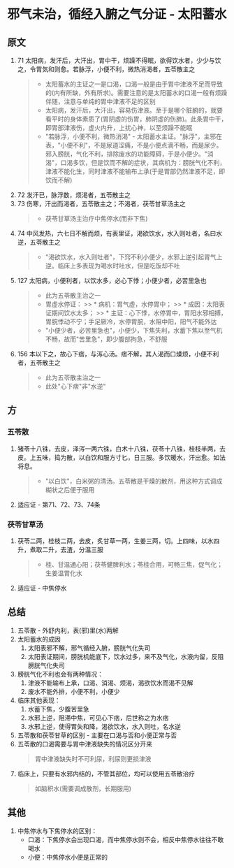 # 邪气未治，循经入腑之气分证 - 太阳蓄水
## 原文
1. 71 太阳病，发汗后，大汗出，胃中干，烦躁不得眠，欲得饮水者，少少与饮之，令胃気和则愈。若脉浮，小便不利，微热消渇者，五苓散主之
    > * 太阳蓄水的主证之一是口渴，口渴一般是由于胃中津液不足而导致的(内有所缺，外有所求)。需要注意的是太阳蓄水的口渴一般有烦躁伴随，注意与单纯的胃中津液不足的区别
    > * 太阳病，发汗后，大汗出，容易伤津液。至于是哪个脏腑的，就要看平时的身体素质了(胃阴虚的伤胃，肺阴虚的伤肺)。此条胃中干，即胃部津液伤，虚火内升，上扰心神，以至烦躁不能眠
    > * "若脉浮，小便不利，微热消渇" - 太阳蓄水主证。"脉浮"，主邪在表，"小便不利"，不是尿道涩痛，不是小便点滴不畅，而是尿少。邪入膀胱，气化不利，排除废水的功能障碍，于是小便少。"消渴"，口渴多饮，但是饮而不解的症状，其病机为：膀胱气化不利，津液不能化生，同时津液不能输布上承(于是胃部仍然津液不足，即饮而不解)
2. 72 发汗已，脉浮数，烦渇者，五苓散主之
3. 73 伤寒，汗出而渇者，五苓散主之；不渇者，茯苓甘草汤主之
    > * 茯苓甘草汤主治疗中焦停水(而非下焦)
4. 74 中风发热，六七日不解而烦，有表里证，渇欲饮水，水入则吐者，名曰水逆，五苓散主之
    > * "渇欲饮水，水入则吐者"，下窍不利小便少，水邪上逆引起胃气上逆。临床上多表现为喝水时吐水，但是吃饭却不吐
5. 127 太阳病，小便利者，以饮水多，必心下悸；小便少者，必苦里急也
    > * 此为五苓散主治之一
    > * 胃虚水停证：
        >> * 病机：胃气虚，水停胃中；
        >> * 成因：太阳表证期间饮水太多；
        >> * 主证：心下悸，水停胃中，胃阳水邪相搏，胃脘悸动不宁；手足厥冷，水停胃脘，水阻中阳，阳气不能外达
    > * "小便少者，必苦里急也"，小便少，下焦失利，水蓄下焦以至气机不畅，故而"苦里急"，即少腹部拘急，不舒服
6. 156 本以下之，故心下痞，与泻心汤。痞不解，其人渴而口燥烦，小便不利者，五苓散主之
    > * 此为五苓散主治之一
    > * 此处"心下痞"非"水逆"

## 方
### 五苓散
1. 猪苓十八铢，去皮，泽泻一两六铢，白术十八铢，茯苓十八铢，桂枝半两，去皮。上五味，捣为散，以白饮和服方寸匕，日三服。多饮暖水，汗出愈。如法将息。
    > * "以白饮"，白米粥的清汤。五苓散是干燥的散剂，用这种方式调成糊状之后便于服用
2. 适应证 - 第71、72、73、74条

### 茯苓甘草汤
1. 茯苓二两，桂枝二两，去皮，炙甘草一两，生姜三两，切。上四味，以水四升，煮取二升，去渣，分温三服
    > * 桂、甘温通心阳；茯苓健脾利水；苓桂合用，可畅三焦，促气化；生姜温胃化水
2. 适应证 - 中焦停水

## 总结
1. 五苓散 - 外舒内利，表(邪)里(水)两解
2. 太阳蓄水的成因
   1. 太阳表邪不解，邪气循经入腑，膀胱气化失司
   2. 太阳表证期间，膀胱机能底下，饮水过多，来不及气化，水液内留，反阻膀胱气化失司
3. 膀胱气化不利也会有两种情况：
   1. 津液不能输布上承，口渴、消渴、烦渴，渴欲饮水而渴不见解
   2. 废水不能外排，小便不利，小便少
4. 临床其他表现：
   1. 水蓄下焦，少腹苦里急
   2. 水邪上逆，阻滞中焦，可见心下痞，后世称之为水痞
   3. 水邪上逆，使得胃失和降，渴欲饮水，水入则吐，名水逆
5. 五苓散和茯苓甘草的区别 - 主要在口渴与否和小便正常与否
6. 五苓散的口渴需要与胃中津液缺失的情况区分开来
    > 胃中津液缺失时不可利尿，利尿则更损津液
7. 临床上，只要有水邪内结的，不管其部位，均可以使用五苓散治疗
    > 如脑积水(需要调成散剂，长期服用)

## 其他
1. 中焦停水与下焦停水的区别：
    * 口渴：下焦停水会出现口渴，而中焦停水则不会，相反中焦停水往往不敢喝水
    * 小便：中焦停水小便是正常的